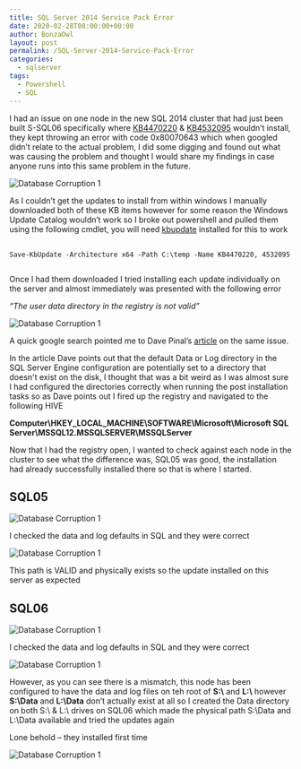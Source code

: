 ```yaml
---
title: SQL Server 2014 Service Pack Error
date: 2020-02-28T08:00:00+00:00
author: BonzaOwl
layout: post
permalink: /SQL-Server-2014-Service-Pack-Error
categories:
  - sqlserver
tags:
  - Powershell
  - SQL
---
```


I had an issue on one node in the new SQL 2014 cluster that had just been built S-SQL06 specifically where [KB4470220](https://support.microsoft.com/en-us/help/4470220/cumulative-update-1-for-sql-server-2014-sp3) & [KB4532095](https://support.microsoft.com/en-us/help/4532095/description-of-the-security-update-for-sql-server-2014-sp3-gdr-feb) wouldn’t install, they kept throwing an error with code 0x80070643 which when googled didn’t relate to the actual problem, I did some digging and found out what was causing the problem and thought I would share my findings in case anyone runs into this same problem in the future.

![Database Corruption 1](/assets/img/SQL-Service-Pack-Install-Error-1.jpg)

As I couldn’t get the updates to install from within windows I manually downloaded both of these KB items however for some reason the Windows Update Catalog wouldn’t work so I broke out powershell and pulled them using the following cmdlet, you will need [kbupdate](https://github.com/potatoqualitee/kbupdate) installed for this to work

<pre>
    <code class="powershell">
Save-KbUpdate -Architecture x64 -Path C:\temp -Name KB4470220, 4532095
    </code>
</pre>

Once I had them downloaded I tried installing each update individually on the server and almost immediately was presented with the following error

*“The user data directory in the registry is not valid”*

![Database Corruption 1](/assets/img/SQL-Service-Pack-Install-Error-2.png)

A quick google search pointed me to Dave Pinal’s [article](https://blog.sqlauthority.com/2015/05/16/sql-server-service-pack-error-the-user-data-directory-in-the-registry-is-not-valid-verify-defaultdata-key-under-the-instance-hive-points-to-a-valid-directory/) on the same issue.  

In the article Dave points out that the default Data or Log directory in the SQL Server Engine configuration are potentially set to a directory that doesn't exist on the disk, I thought that was a bit weird as I was almost sure I had configured the directories correctly when running the post installation tasks so as Dave points out I fired up the registry and navigated to the following HIVE 

**Computer\HKEY_LOCAL_MACHINE\SOFTWARE\Microsoft\Microsoft SQL Server\MSSQL12.MSSQLSERVER\MSSQLServer**

Now that I had the registry open, I wanted to check against each node in the cluster to see what the difference was, SQL05 was good, the installation had already successfully installed there so that is where I started.

## SQL05

![Database Corruption 1](/assets/img/SQL-Service-Pack-Install-Error-3.jpg)

I checked the data and log defaults in SQL and they were correct

![Database Corruption 1](/assets/img/SQL-Service-Pack-Install-Error-4.jpg)

This path is VALID and physically exists so the update installed on this server as expected

## SQL06

![Database Corruption 1](/assets/img/SQL-Service-Pack-Install-Error-5.jpg)

I checked the data and log defaults in SQL and they were correct

![Database Corruption 1](/assets/img/SQL-Service-Pack-Install-Error-6.png)

However, as you can see there is a mismatch, this node has been configured to have the data and log files on teh root of **S:\\** and **L:\\** however **S:\Data** and **L:\Data** don’t actually exist at all so I created the Data directory on both S:\ & L:\ drives on SQL06 which made the physical path S:\Data and L:\Data available and tried the updates again

Lone behold – they installed first time

![Database Corruption 1](/assets/img/SQL-Service-Pack-Install-Error-7.jpg)